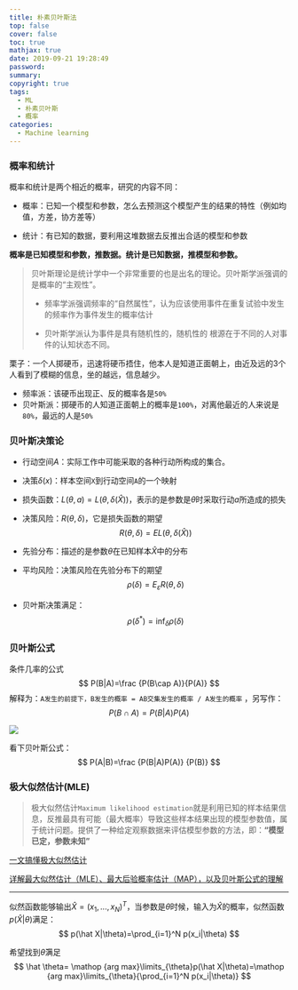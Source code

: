 ```yaml
---
title: 朴素贝叶斯法
top: false
cover: false
toc: true
mathjax: true
date: 2019-09-21 19:28:49
password:
summary:
copyright: true
tags: 
  - ML
  - 朴素贝叶斯
  - 概率
categories:
  - Machine learning
---
```


### 概率和统计

概率和统计是两个相近的概率，研究的内容不同：

- 概率：已知一个模型和参数，怎么去预测这个模型产生的结果的特性（例如均值，方差，协方差等）

- 统计：有已知的数据，要利用这堆数据去反推出合适的模型和参数

**概率是已知模型和参数，推数据。统计是已知数据，推模型和参数。**



> 贝叶斯理论是统计学中一个非常重要的也是出名的理论。贝叶斯学派强调的是概率的“主观性”。
>
> - 频率学派强调频率的“自然属性”，认为应该使用事件在重复试验中发生的频率作为事件发生的概率估计
>
> - 贝叶斯学派认为事件是具有随机性的，随机性的 根源在于不同的人对事件的认知状态不同。

栗子：一个人掷硬币，迅速将硬币捂住，他本人是知道正面朝上，由近及远的3个人看到了模糊的信息，坐的越远，信息越少。

- 频率派：该硬币出现正、反的概率各是`50%`
- 贝叶斯派：掷硬币的人知道正面朝上的概率是`100%`，对离他最近的人来说是`80%`，最远的人是`50%`



<!-- MORE-->

### 贝叶斯决策论

- 行动空间$A$：实际工作中可能采取的各种行动所构成的集合。

- 决策$\delta(x)$：样本空间`X`到行动空间`A`的一个映射

- 损失函数：$L(\theta,a)=L(\theta,\delta(\hat X))$，表示的是参数是$\theta$时采取行动$a$所造成的损失

- 决策风险：$R(\theta, \delta)$，它是损失函数的期望
  $$
  R(\theta,\delta)=EL(\theta,\delta(\hat X))
  $$
  
- 先验分布：描述的是参数$\theta$在已知样本$\hat X$中的分布

- 平均风险：决策风险在先验分布下的期望
  $$
  \rho(\delta)=E_\varepsilon R(\theta, \delta)
  $$
  
- 贝叶斯决策满足：
  $$
  \rho(\delta^*)=\inf_\delta \rho(\delta)
  $$
  



### 贝叶斯公式

条件几率的公式
$$
P(B|A)=\frac {P(B\cap A)}{P(A)}
$$
解释为：`A发生的前提下，B发生的概率 = AB交集发生的概率 / A发生的概率`  ，另写作：
$$
{P(B\cap A)}= P(B|A){P(A)}
$$


![](https://s2.ax1x.com/2019/09/21/nzgGyd.png)



看下贝叶斯公式：
$$
P(A|B)=\frac {P(B|A)P(A)} {P(B)}
$$




### 极大似然估计(MLE)

> 极大似然估计`Maximum likelihood estimation`就是利用已知的样本结果信息，反推最具有可能（最大概率）导致这些样本结果出现的模型参数值，属于统计问题。提供了一种给定观察数据来评估模型参数的方法，即：**“模型已定，参数未知”**

[一文搞懂极大似然估计](https://zhuanlan.zhihu.com/p/26614750)

[详解最大似然估计（MLE）、最大后验概率估计（MAP），以及贝叶斯公式的理解](https://blog.csdn.net/u011508640/article/details/72815981)



----

似然函数能够输出$\hat X=(x_1,...,x_N)^T$，当参数是$\theta$时候，输入为$\hat X$的概率，似然函数$p(\hat X|\theta)$满足：
$$
p(\hat X|\theta)=\prod_{i=1}^N p(x_i|\theta)
$$


希望找到$\hat \theta$满足
$$
\hat \theta= \mathop {arg max}\limits_{\theta}p(\hat X|\theta)=\mathop {arg max}\limits_{\theta}{\prod_{i=1}^N p(x_i|\theta)}
$$


